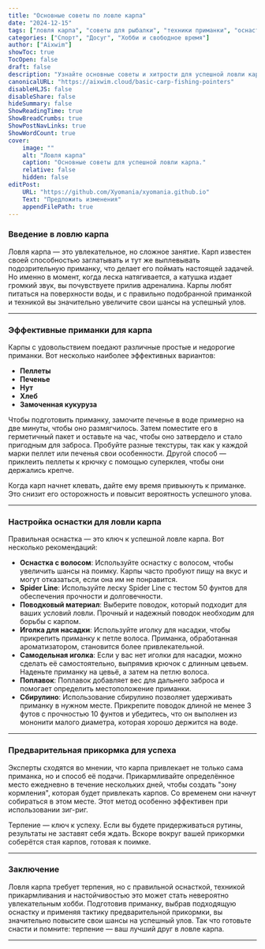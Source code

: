 ```yaml
---
title: "Основные советы по ловле карпа"
date: "2024-12-15"
tags: ["ловля карпа", "советы для рыбалки", "техники приманки", "оснастка для карпа"]
categories: ["Спорт", "Досуг", "Хобби и свободное время"]
author: ["Aixwim"]
showToc: true
TocOpen: false
draft: false
description: "Узнайте основные советы и хитрости для успешной ловли карпа. От техник приманки до лучшей оснастки для ловли карпа — все, что вам нужно знать."
canonicalURL: "https://aixwim.cloud/basic-carp-fishing-pointers"
disableHLJS: false
disableShare: false
hideSummary: false
ShowReadingTime: true
ShowBreadCrumbs: true
ShowPostNavLinks: true
ShowWordCount: true
cover:
    image: ""
    alt: "Ловля карпа"
    caption: "Основные советы для успешной ловли карпа."
    relative: false
    hidden: false
editPost:
    URL: "https://github.com/Xyomania/xyomania.github.io"
    Text: "Предложить изменения"
    appendFilePath: true
---
```


### Введение в ловлю карпа

Ловля карпа — это увлекательное, но сложное занятие. Карп известен своей способностью заглатывать и тут же выплевывать подозрительную приманку, что делает его поймать настоящей задачей. Но именно в момент, когда леска натягивается, а катушка издает громкий звук, вы почувствуете прилив адреналина. Карпы любят питаться на поверхности воды, и с правильно подобранной приманкой и техникой вы значительно увеличите свои шансы на успешный улов.

---

### Эффективные приманки для карпа

Карпы с удовольствием поедают различные простые и недорогие приманки. Вот несколько наиболее эффективных вариантов:

- **Пеллеты**
- **Печенье**
- **Нут**
- **Хлеб**
- **Замоченная кукуруза**

Чтобы подготовить приманку, замочите печенье в воде примерно на две минуты, чтобы оно размягчилось. Затем поместите его в герметичный пакет и оставьте на час, чтобы оно затвердело и стало пригодным для заброса. Пробуйте разные текстуры, так как у каждой марки пеллет или печенья свои особенности. Другой способ — приклеить пеллеты к крючку с помощью суперклея, чтобы они держались крепче.

Когда карп начнет клевать, дайте ему время привыкнуть к приманке. Это снизит его осторожность и повысит вероятность успешного улова.

---

### Настройка оснастки для ловли карпа

Правильная оснастка — это ключ к успешной ловле карпа. Вот несколько рекомендаций:

- **Оснастка с волосом**: Используйте оснастку с волосом, чтобы увеличить шансы на поимку. Карпы часто пробуют пищу на вкус и могут отказаться, если она им не понравится.
- **Spider Line**: Используйте леску Spider Line с тестом 50 фунтов для обеспечения прочности и долговечности.
- **Поводковый материал**: Выберите поводок, который подходит для ваших условий ловли. Прочный и надежный поводок необходим для борьбы с карпом.
- **Иголка для насадки**: Используйте иголку для насадки, чтобы прикрепить приманку к петле волоса. Приманка, обработанная ароматизатором, становится более привлекательной.
- **Самодельная иголка**: Если у вас нет иголки для насадки, можно сделать её самостоятельно, выпрямив крючок с длинным цевьем. Наденьте приманку на цевьё, а затем на петлю волоса.
- **Поплавок**: Поплавок добавляет вес для дальнего заброса и помогает определить местоположение приманки.
- **Сбирулино**: Использование сбирулино позволяет удерживать приманку в нужном месте. Прикрепите поводок длиной не менее 3 футов с прочностью 10 фунтов и убедитесь, что он выполнен из мононити малого диаметра, которая хорошо держится на воде.

---

### Предварительная прикормка для успеха

Эксперты сходятся во мнении, что карпа привлекает не только сама приманка, но и способ её подачи. Прикармливайте определённое место ежедневно в течение нескольких дней, чтобы создать "зону кормления", которая будет привлекать карпов. Со временем они начнут собираться в этом месте. Этот метод особенно эффективен при использовании зиг-риг.

Терпение — ключ к успеху. Если вы будете придерживаться рутины, результаты не заставят себя ждать. Вскоре вокруг вашей прикормки соберётся стая карпов, готовая к поимке.

---

### Заключение

Ловля карпа требует терпения, но с правильной оснасткой, техникой прикармливания и настойчивостью это может стать невероятно увлекательным хобби. Подготовив приманку, выбрав подходящую оснастку и применяя тактику предварительной прикормки, вы значительно повысите свои шансы на успешный улов. Так что готовьте снасти и помните: терпение — ваш лучший друг в ловле карпа.

---
